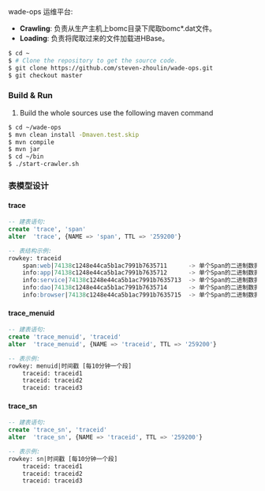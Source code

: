 wade-ops 运维平台:

* **Crawling**: 负责从生产主机上bomc目录下爬取bomc*.dat文件。
* **Loading**: 负责将爬取过来的文件加载进HBase。

```sh
$ cd ~
$ # Clone the repository to get the source code.
$ git clone https://github.com/steven-zhoulin/wade-ops.git
$ git checkout master
```
### Build & Run
1. Build the whole sources use the following maven command

```sh
$ cd ~/wade-ops
$ mvn clean install -Dmaven.test.skip
$ mvn compile
$ mvn jar
$ cd ~/bin
$ ./start-crawler.sh
```

### 表模型设计

#### trace
 
```sql
-- 建表语句:
create 'trace', 'span'
alter  'trace', {NAME => 'span', TTL => '259200'}
```
```sql
-- 表结构示例:
rowkey: traceid
    span:web|74138c1248e44ca5b1ac7991b7635711      -> 单个Span的二进制数据(Map结构)
    info:app|74138c1248e44ca5b1ac7991b7635712      -> 单个Span的二进制数据(Map结构) 
    info:service|74138c1248e44ca5b1ac7991b7635713  -> 单个Span的二进制数据(Map结构)
    info:dao|74138c1248e44ca5b1ac7991b7635714      -> 单个Span的二进制数据(Map结构)
    info:browser|74138c1248e44ca5b1ac7991b7635715  -> 单个Span的二进制数据(Map结构)
```

#### trace_menuid
```sql
-- 建表语句:
create 'trace_menuid', 'traceid'
alter  'trace_menuid', {NAME => 'traceid', TTL => '259200'}
```

```sql
-- 表示例:
rowkey: menuid|时间戳 [每10分钟一个段]
    traceid: traceid1
    traceid: traceid2
    traceid: traceid3
```

#### trace_sn
```sql
-- 建表语句:
create 'trace_sn', 'traceid'
alter  'trace_sn', {NAME => 'traceid', TTL => '259200'}
```

```sql
-- 表示例:
rowkey: sn|时间戳 [每10分钟一个段]
    traceid: traceid1
    traceid: traceid2
    traceid: traceid3
```